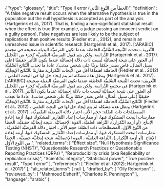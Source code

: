 {
    "type": "glossary",
    "title": "Type II error (الخطأ من النَّوع الثَّاني)",
    "definition": "A false negative result occurs when the alternative hypothesis is true in the population but the null hypothesis is accepted as part of the analysis (Hartgerink et al., 2017). That is, finding a non-significant statistical result when the effect is true  (For example, a judge passing an innocent verdict on a guilty person). False negatives are less likely to be the subject of replications than positive results (Fiedler et al., 2012), and remain an unresolved issue in scientific research (Hartgerink et al., 2017). [:ARABIC] التَّعريف: تحدث النَّتيجة السَّلبيَّة الخاطئة عندما تكون الفرضيَّة البديلة صحيحة في مجتمع الدِّراسة، ولكن يتم قبول الفرضيَّة الصِّفريَّة كجزء من التَّحليل (Hartgerink et al.، 2017). أي العثور على نتيجة إحصائيَّة ليست ذات دلالة إحصائيَّة عندما يكون التَّأثير حقيقيًا (على سبيل المثال، قاض يصدر حكمًا بريئًا على شخص مذنب). عادةً ما تجذب النَّتائج السَّلبيَّة الخاطئة اهتمامًا أقل من الأبحاث التِّكرارية مقارنةً بالنَّتائج الإيجابيَّة (Fiedler et al.، 2012) ، وتظل هذه مشكلة لم يتم إيجاد حل لها في البحث العلمي (Hartgerink et al.، 2017). [:ARABIC] التَّعريف: تحدث النَّتيجة السَّلبيَّة الخاطئة عندما تكون الفرضيَّة البديلة صحيحة في مجتمع الدِّراسة، ولكن يتم قبول الفرضيَّة الصِّفريَّة كجزء من التَّحليل (Hartgerink et al.، 2017). أي العثور على نتيجة إحصائيَّة ليست ذات دلالة إحصائيَّة عندما يكون التَّأثير حقيقيًا (على سبيل المثال، قاض يصدر حكمًا بريئًا على شخص مذنب). عادةً ما تجذب النَّتائج السَّلبيَّة الخاطئة اهتمامًا أقل من الأبحاث التِّكرارية مقارنةً بالنَّتائج الإيجابيَّة (Fiedler et al.، 2012) ، وتظل هذه مشكلة لم يتم إيجاد حل لها في البحث العلمي (Hartgerink et al.، 2017). المصطلحات ذات الصِّلة: حجم الأثر، اختبار دلالة الفرضيَّة الصِّفريَّة،  ممارسات البحث المشكوك فيها، أو ممارسات إعداد التَّقارير المشكوك فيها، أزمة إعادة الإنتاج  (أو أزمة التَّكرار،)، النَّزاهة العلميَّة، القوة الإحصائيَّة، نتيجة إيجابيَّة حقيقيَّة، الخطأ من النَّوع الأوّل. المصطلحات ذات الصِّلة:  حجم الأثر ، اختبار دلالة الفرضيَّة الصِّفريَّة،  ممارسات البحث المشكوك فيها، أو ممارسات إعداد التَّقارير المشكوك فيها، أزمة إعادة الإنتاج  (أو أزمة التَّكرار،)، النَّزاهة العلميَّة ، القوة الإحصائيَّة، نتيجة إيجابيَّة حقيقيَّة ، الخطأ من النَّوع الأوّل.",
    "related_terms": [
        "Effect size",
        "Null Hypothesis Significance Testing (NHST)",
        "Questionable Research Practices or Questionable Reporting Practices (QRPs) ",
        "Reproducibility crisis (aka Replicability or replication crisis)",
        "Scientific integrity",
        "Statistical power",
        "True positive result",
        "Type I error"
    ],
    "references": [
        "Fiedler et al. (2012); Hartgerink et al. (2017)"
    ],
    "alt_related_terms": [
        null
    ],
    "drafted_by": [
        "Olly Robertson"
    ],
    "reviewed_by": [
        "Mahmoud Elsherif",
        "Charlotte R. Pennington"
    ],
    "language": "arabic"
}